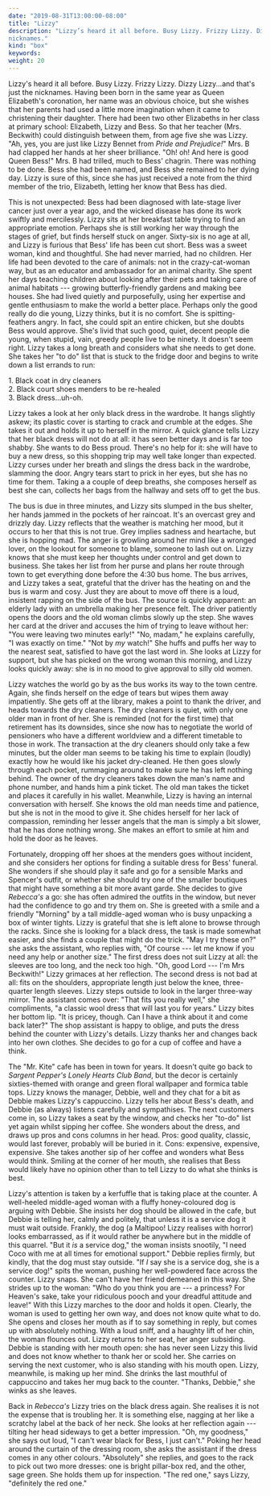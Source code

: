 ```yaml
---
date: "2019-08-31T13:00:00-08:00"
title: "Lizzy"
description: "Lizzy’s heard it all before. Busy Lizzy. Frizzy Lizzy. Dizzy Lizzy…and that’s just the
nicknames."
kind: "box"
keywords:
weight: 20
---
```


Lizzy's heard it all before. Busy Lizzy. Frizzy Lizzy. Dizzy Lizzy...and that's just the nicknames.
Having been born in the same year as Queen Elizabeth's coronation, her name was an obvious choice,
but she wishes that her parents had used a little more imagination when it came to christening their
daughter. There had been two other Elizabeths in her class at primary school: Elizabeth, Lizzy and
Bess. So that her teacher (Mrs. Beckwith) could distinguish between them, from age five she was
Lizzy. "Ah, yes, you are just like Lizzy Bennet from *Pride and Prejudice!*" Mrs. B had clapped her
hands at her sheer brilliance. <span dir="rtl">"</span>Oh! oh! And here is good Queen Bess!" Mrs. B
had trilled, much to Bess<span dir="rtl">'</span> chagrin. There was nothing to be done. Bess she
had been named, and Bess she remained to her dying day. Lizzy is sure of this, since she has just
received a note from the third member of the trio, Elizabeth, letting her know that Bess has died.

This is not unexpected: Bess had been diagnosed with late-stage liver cancer just over a year ago,
and the wicked disease has done its work swiftly and mercilessly. Lizzy sits at her breakfast table
trying to find an appropriate emotion. Perhaps she is still working her way through the stages of
grief, but finds herself stuck on anger. Sixty-six is no age at all, and Lizzy is furious that Bess'
life has been cut short. Bess was a sweet woman, kind and thoughtful. She had never married, had no
children. Her life had been devoted to the care of animals: not in the crazy-cat-woman way, but as
an educator and ambassador for an animal charity. She spent her days teaching children about looking
after their pets and taking care of animal habitats --- growing butterfly-friendly gardens and
making bee houses. She had lived quietly and purposefully, using her expertise and gentle enthusiasm
to make the world a better place. Perhaps only the good really do die young, Lizzy thinks, but it is
no comfort. She is spitting-feathers angry. In fact, she could spit an entire chicken, but she
doubts Bess would approve. She's livid that such good, quiet, decent people die young, when stupid,
vain, greedy people live to be ninety. It doesn't seem right. Lizzy takes a long breath and
considers what she needs to get done. She takes her "to do" list that is stuck to the fridge door
and begins to write down a list errands to run:

1\. Black coat in dry cleaners  
2\. Black court shoes menders to be re-healed  
3\. Black dress...uh-oh.  

Lizzy takes a look at her only black dress in the wardrobe. It hangs slightly askew; its plastic
cover is starting to crack and crumble at the edges. She takes it out and holds it up to herself in
the mirror. A quick glance tells Lizzy that her black dress will not do at all: it has seen better
days and is far too shabby. She wants to do Bess proud. There's no help for it: she will have to buy
a new dress, so this shopping trip may well take longer than expected. Lizzy curses under her breath
and slings the dress back in the wardrobe, slamming the door. Angry tears start to prick in her
eyes, but she has no time for them. Taking a a couple of deep breaths, she composes herself as best
she can, collects her bags from the hallway and sets off to get the bus.

The bus is due in three minutes, and Lizzy sits slumped in the bus shelter, her hands jammed in the
pockets of her raincoat. It's an overcast grey and drizzly day. Lizzy reflects that the weather is
matching her mood, but it occurs to her that this is not true. Grey implies sadness and heartache,
but she is hopping mad. The anger is growling around her mind like a wronged lover, on the lookout
for someone to blame, someone to lash out on. Lizzy knows that she must keep her thoughts under
control and get down to business. She takes her list from her purse and plans her route through town
to get everything done before the 4:30 bus home. The bus arrives, and Lizzy takes a seat, grateful
that the driver has the heating on and the bus is warm and cosy. Just they are about to move off
there is a loud, insistent rapping on the side of the bus. The source is quickly apparent: an
elderly lady with an umbrella making her presence felt. The driver patiently opens the doors and the
old woman climbs slowly up the step. She waves her card at the driver and accuses the him of trying
to leave without her: "You were leaving two minutes early!" "No, madam," he explains carefully, "I
was exactly on time." "Not by *my* watch!" She huffs and puffs her way to the nearest seat,
satisfied to have got the last word in. She looks at Lizzy for support, but she has picked on the
wrong woman this morning, and Lizzy looks quickly away: she is in no mood to give approval to silly
old women.

Lizzy watches the world go by as the bus works its way to the town centre. Again, she finds herself
on the edge of tears but wipes them away impatiently. She gets off at the library, makes a point to
thank the driver, and heads towards the dry cleaners. The dry cleaners is quiet, with only one older
man in front of her. She is reminded (not for the first time) that retirement has its downsides,
since she now has to negotiate the world of pensioners who have a different worldview and a
different timetable to those in work. The transaction at the dry cleaners should only take a few
minutes, but the older man seems to be taking his time to explain (loudly) exactly how he would like
his jacket dry-cleaned. He then goes slowly through each pocket, rummaging around to make sure he
has left nothing behind. The owner of the dry cleaners takes down the man's name and phone number,
and hands him a pink ticket. The old man takes the ticket and places it carefully in his wallet.
Meanwhile, Lizzy is having an internal conversation with herself. She knows the old man needs time
and patience, but she is not in the mood to give it. She chides herself for her lack of compassion,
reminding her lesser angels that the man is simply a bit slower, that he has done nothing wrong. She
makes an effort to smile at him and hold the door as he leaves.

Fortunately, dropping off her shoes at the menders goes without incident, and she considers her
options for finding a suitable dress for Bess' funeral. She wonders if she should play it safe and
go for a sensible Marks and Spencer's outfit, or whether she should try one of the smaller boutiques
that might have something a bit more avant garde. She decides to give *Rebecca's* a go: she has
often admired the outfits in the window, but never had the confidence to go and try them on. She is
greeted with a smile and a friendly "Morning" by a tall middle-aged woman who is busy unpacking a
box of winter tights. Lizzy is grateful that she is left alone to browse through the racks. Since
she is looking for a black dress, the task is made somewhat easier, and she finds a couple that
might do the trick. "May I try these on?" she asks the assistant, who replies with, "Of course ---
let me know if you need any help or another size." The first dress does not suit Lizzy at all: the
sleeves are too long, and the neck too high. "Oh, good Lord --- I'm Mrs Beckwith!" Lizzy grimaces
at her reflection. The second dress is not bad at all: fits on the shoulders, appropriate length
just below the knee, three-quarter length sleeves. Lizzy steps outside to look in the larger
three-way mirror. The assistant comes over: "That fits you really well," she compliments, "a classic
wool dress that will last you for years." Lizzy bites her bottom lip. "It is pricey, though. Can I
have a think about it and come back later?" The shop assistant is happy to oblige, and puts the
dress behind the counter with Lizzy's details. Lizzy thanks her and changes back into her own
clothes. She decides to go for a cup of coffee and have a think.

The "Mr. Kite" cafe has been in town for years. It doesn't quite go back to *Sargent Pepper\'s
Lonely Hearts Club Band*, but the decor is certainly sixties-themed with orange and green floral
wallpaper and formica table tops. Lizzy knows the manager, Debbie, well and they chat for a bit as
Debbie makes Lizzy's cappuccino. Lizzy tells her about Bess's death, and Debbie (as always) listens
carefully and sympathises. The next customers come in, so Lizzy takes a seat by the window, and
checks her "to-do" list yet again whilst sipping her coffee. She wonders about the dress, and draws
up pros and cons columns in her head. Pros: good quality, classic, would last forever, probably will
be buried in it. Cons: expensive, expensive, expensive. She takes another sip of her coffee and
wonders what Bess would think. Smiling at the corner of her mouth, she realises that Bess would
likely have no opinion other than to tell Lizzy to do what she thinks is best.

Lizzy's attention is taken by a kerfuffle that is taking place at the counter. A well-heeled
middle-aged woman with a fluffy honey-coloured dog is arguing with Debbie. She insists her dog
should be allowed in the cafe, but Debbie is telling her, calmly and politely, that unless it is a
service dog it must wait outside. Frankly, the dog (a Maltipoo! Lizzy realises with horror) looks
embarrassed, as if it would rather be anywhere but in the middle of this quarrel. "But it *is* a
service dog," the woman insists snootily, "I need Coco with me at all times for emotional support."
Debbie replies firmly, but kindly, that the dog must stay outside. "If *I* say she is a service dog,
she is a service dog!" spits the woman, pushing her well-powdered face across the counter. Lizzy
snaps. She can't have her friend demeaned in this way. She strides up to the woman: "Who do you
think you are --- a princess? For Heaven's sake, take your ridiculous pooch and your dreadful
attitude and leave!" With this Lizzy marches to the door and holds it open. Clearly, the woman is
used to getting her own way, and does not know quite what to do. She opens and closes her mouth as
if to say something in reply, but comes up with absolutely nothing. With a loud sniff, and a haughty
lift of her chin, the woman flounces out. Lizzy returns to her seat, her anger subsiding. Debbie is
standing with her mouth open: she has never seen Lizzy this livid and does not know whether to thank
her or scold her. She carries on serving the next customer, who is also standing with his mouth
open. Lizzy, meanwhile, is making up her mind. She drinks the last mouthful of cappuccino and takes
her mug back to the counter. "Thanks, Debbie," she winks as she leaves.

Back in *Rebecca's* Lizzy tries on the black dress again. She realises it is not the expense that is
troubling her. It is something else, nagging at her like a scratchy label at the back of her neck.
She looks at her reflection again --- tilting her head sideways to get a better impression. "Oh, my
goodness," she says out loud, "I can't wear black for Bess, I just can't." Poking her head around
the curtain of the dressing room, she asks the assistant if the dress comes in any other colours.
"Absolutely" she replies, and goes to the rack to pick out two more dresses: one is bright
pillar-box red, and the other, sage green. She holds them up for inspection. "The red one," says
Lizzy, "definitely the red one."

